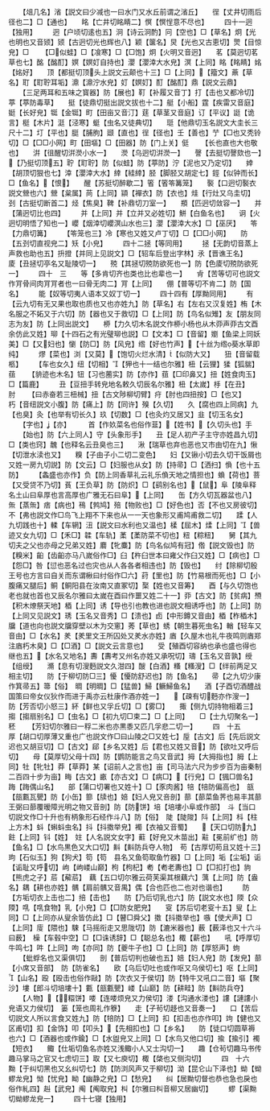 <!-- { "loadSidebar": true } -->
　　【俎几名】渻【説文曰少减也一曰水门又水丘前谓之渻丘】　　徎【丈井切雨后径也二】□【通也】　　眳【亡井切眳睛二】慏【慏悜意不尽也】
　　四十一迥【独用】
　　迥【户顷切逺也五】泂【诗云泂酌】冋【空也】□【草名】炯【光也明也又音颎】颎【古迥切光也辉也八】颖【箧名】炅【光也又古恵切】煛【目惊皃】□
　　【□似蛙】□【飡寒】□【□饱】炯【火明又音迥】　　茗【莫迥切茗草也七】酩【酩酊】嫇【嫇奵自持也】瀴【瀴涬大水皃】溟【上同】眳【眳睛】姳【姳好】　　顶【都挺切顶头上説文云颠也十三】□【上同】【籀文】薡【草名】耵【耵聍耳垢】濎【濎泞水皃】奵【嫇奵】酊【酩酊】鼎【説文云鼎】
　　【三足两耳和五味之寳器】防【展也】靪【补履又音丁】打【击也又都冷切】葶【葶防毒草】　　挺【徒鼎切挺出説文拔也十二】艇【小船】霆【疾雷又音庭】娗【长好皃】铤【金铤】町【田亩又音汀】莛【草茎又音庭】订【平议】誔【诡言】梃【木片】涏【泾寒】蜓【虫名又徒典切】　　珽【他鼎切玉名説文大圭长三尺十二】圢【平也】脡【脯胊】颋【直也】徎【径也】壬【善也】艼【□也又秃铃切】□【□□小网】町【田塸】□【田器】防【门上关】侹
　　【长也直也大也敬也】　　洴【徂醒切洴濙小水一】　　濙【乌迥切洴濙一】　　謦【去挺切謦欬也一】　　【乃挺切顶五】聍【耵聍】防【似蛙】防【葶防】泞【泥也又乃定切】　　婞【胡顶切狠也七】涬【瀴涬大水】緈【絓緈】胫【脚胫又胡定七】鋞【似钟而长】□【鱼名】【恨】　　醒【苏挺切醉歇二】箵【箵笭篝笼】　　褧【口迥切褧衣説文檾也六】檾【枲属】苘【上同】顈【襌衣】防【衣也】烓【行灶又乌圭切】　　刭【古挺切断首二】烃【焦臭】鞞【补鼎切刀室一】　　頩【匹迥切敛容一】　　并【蒲迥切比也四】
　　并【上同】并【立并又必姓切】鮩【白鱼名也】　　诇【火迥切明悟了知也一】巊【烟涬切巊溟山水也三】瀴【瀴涬大水】□【巫厌】　　笭【力鼎切篝】
　　【笭笼也三】冷【寒也又姓又卢丁切】□【□□小网】　　防【五刭切直视皃二】矨【小皃】
　　四十二拯【等同用】
　　拯【无韵切音蒸上声救也助也五】抍撜【并同上见説文】□【轺车后登出字林】氶【晋谯王名】　　庱【丑拯切亭名又耻陵切一】　　殑【其拯切殑防欲死也一】防【色庱切殑防欲死一】
　　四十　三　　等【多肯切齐也类也比也辈也一】　　肻【苦等切可也説文作肎骨间肉肎肎者也一曰骨无肉二】肎【上同】　　倗【普等切不肯二】防【国名】
　　能【奴等切夷人语本又奴丁切一】
　　四十四有【厚黝同用】
　　有【云九切有无又果也取也质也又也亦姓九】防【草名】右【左右又汉复姓】栯【木名服之不妬又于六切】防【器也又于救切】□【上同】防【鸟名似雉】友【朋友同志为友】防【上同出説文】　　桺【力久切木名説文作桺小杨也从木丣声丣古文酉余仿此又姓】珋【十四石之有光璧珋也説】□【文本】□【音留】嬼【鱼梁上同妖美】□【又妇也】懰【防□】防【风皃】绺【好也竹声】【十丝为绺葵水草即纯】
　　熮【菜也】浏【又莫】【饱切火烂水清】【似防大又】　　狃【音留载柩】
　　【车也女久】纽【切相】【狎也十一结也尔雅】杻【云狸】猱【狐貒】莥
　　【貈迹也木名】钮【习也蔨实】防【亦作】莥【□印鼻又】扭【姓食肉玉】□【篇鹿】
　　丑【豆扭手转皃地名敕久切辰名尔雅】杻【太嵗】杽【在丑】　　肘
　　【曰赤奋若三杻械】扭【古文陟柳切臂】疛【肘也四扭按】□【也又】　　朽【音纽説文小腹】防【痛上】防【同许】殠【久切】　　久【腐也四上同病】九【也臭】灸【也举有切长久】玖【切数】□【也灸灼又居又】韭【切玉名女】
　　【字也】【亦】　　　首【作奺菜名也俗作韮】【姓书】【久切头也】手
　　【始也】防【六上同人】守【头象形手】　　丑【足人初产子主守亦姓昌九切】□【类也窍】魗【也释名云丑臭也三】　　湫【瑞草也弃也恶也又市由切在九】愀【切泄水渎也又】　　糗【子由子小二切二变色】　　妇【又锹小切去久切干饭屑也又姓一房九切説】防【文云】□【妇服也从女】防【持帚】□【洒扫】偩【也十五防】
　　【螽盛也亦作】负【防上同香草礼云礼乐偩天地之情担也】蝜【荷也】菩【又受贷不乃切】萯【王负草】防【防炽】□【鹞别名也】【鼠】阜【陵阜释名土山曰阜厚也言高厚也广雅无石曰阜】【上同】　　缶【方久切瓦器盆也八】缹【蒸缹】痞【病也】鴀【鹁鸠】殕【物败也】□【好色也】否【不也又房彼切】不【弗也説文作□鸟飞上翔不下来也从一一天也象形又甫鸠甫救二切】　　蹂【人九切践也十】輮【车辋】沑【説文曰水利也又温也】楺【屈木】煣【上同】【兽迹又女九切】□【禾□】韖【车轨】葇【葇防菜不切也】粈【粽粈】　　舅【其九切夫之父也亦母之兄弟又姓】麔【牝麋】防【鸟名似鸠有冠】倃【説文毁也】防【糗米】齨【齿齨亦马八嵗俗作□】臼【杵臼世本曰雍父作臼又姓】□【病也】□【怨□】咎【愆也恶名过也灾也从人各各者相违也】防【毁也】　　纣【除柳切殷王号也方言曰自关而东谓楸曰纣俗作□六】荮【里也】防【竹易根而死也】□【小腹痛又腿后】鲖【鲖阳县在汝南又直冢切】棸【姓也又音筹】　　酉【与久切饱也老也就也首也又辰名尔雅曰太嵗在酉曰作噩又姓二十一】丣【古文】防【贫病】槱【积木燎祭天地】梄【上同】诱【导也引也教也进也説文相诱呼也】防【上同】防【上同又见説文】琇【玉名又音秀】□【溃也】卣【中形鐏又音由】梄【柞梄木】牖【道也向也説文牖穿壁以木为交窻】莠【草也】蜏【朝生暮死虫名】輶【轻车又音由】□【水名】羑【羑里文王所囚处又羑水亦姓】庮【久屋木也礼牛夜鸣则庮郑注庮朽木臭】□【□酒】□【説文云言意也】　　受【殖酉切容纳也承也盛也得也继也五】【水名又地名】夀【夀考又州名亦姓又承呪切】璹【玉名又音孰】绶【组绶】　　滫【息有切溲麪説文久泔四】醙【白酒】糔【糔溲】□【绊前两足又相主切】　　防【于柳切防□三】懮【懮防舒迟也】防【鱼名】　　帚【之九切少康作箕帚五】箒【俗】　晭【明晭】□【猛兽】鯞【鳜鯞鱼名】　　酒【子酉切酒醴战国策曰帝女仪狄作而进于禹亦云杜康作酒亦姓一】　　【疎有切麪亦作溲一】　　防【芳否切小怒三】紑【鲜也又孚丘切】□【雾□】　　掫【侧九切持物相着三】搊【搊扇别名】□【虫名】□【初九切□束二】□【上同】　　□【士九切聚名一】　　秠
　　【芳妇切尔雅曰一稃二米也亦黒黍又匹几孚悲二切一】
　　四　十五　　厚【胡口切厚薄又重也广也説文作□曰山陵之□又姓七】垕【古文】后【先后説文迟也又胡豆切】□【古文】郈【乡名又姓】后【君也又姓又音】防【欲吐又呼后切】　　母【莫厚切父母十四】防【鹦防能言之鸟又音武】拇【大拇指也】胟【上同】牡【牝牡】莽【草莽】某【诏前人之言也】亩【司马法六尺为步步百为亩秦制二百四十步为亩】畮【古文】畞【亦古文】□【病□】【行皃】□【猦□兽名】踇【踇偶山名】　　部【蒲口切署也又姓十】□【豕肉酱】犃【犃防偏高也】　瓿【瓿甊瓦甖】防【小缶】篰【牍也】婄【妇人皃又咅剖】蔀【蔀菜鱼荠也易丰其蔀王弼曰蔀覆暧障光明之物又音剖】防【防饼】培【培塿小阜或作部】　斗【当口切説文作□十升也有柄象形石经作斗八】防【俗】　陡【陡陖】阧【上同】枓【柱上方木】蚪【蝌蚪虫名】抖【抖擞举皃】襡【衣袖又音蜀】　　【天口切防九】飳【上同】钭【姓】　妵【人名説文女字】蘣【好皃又木苗出】黈【冕前纩也】防【鱼名】□【水鸟黒色又大口切】斢【斢防兵夺人物】　苟【古厚切苟且又姓十三】　玽【石似玉】狗【狗犬】笱【笱　县名又鱼笱取鱼竹器】□【上同】垢【尘垢】诟【诟耻又呼切】岣【岣嵝山巅】枸【枸杞】耇【耇老夀也】□【□扣打也】豿【熊虎之子】茩【薢茩】　藕【五口切尔雅云荷芙渠其根藕六】蕅【上同】防【盎名】耦【耕也亦姓】髃【肩前髃又音禺】偶【合也匹也二也对也谐也】
　　防【方垢切衣上击也二】掊【击也】　　防【乃后切乳也六】防【説文水也】陾【众陾】啂【啂食物】乳【小皃】□【□防女肥皃】　　叜【苏后切老叜十五】叟【上同】□【上同亦从叟余皆仿此】□【瞽□舜父】擞【抖擞举也】嗾【使犬声】□【上同】廀【隈也】駷【马摇衔走又思陇切】防【漉米器也】薮【薮泽也又十六斗曰薮】　橾【车毂中空】□【□诛诱辞】□【聪总名也】棷【薪也】　　吼【呼厚切牛鸣七】吽【上同】呴【亦同】防【夔牛子也】□【上同】防【厚怒声】蚼
　　【蚍蜉名也又渠俱切】　　剖【普后切判也破也五】婄【妇人皃】防【发皃】蔀【小席又音部】　防【防雀名】　　欧【乌后切吐也或作呕又乌侯切七】呕【上同】【山名】殴【殴击也俗作敺】防【次衣又于侯切】防【特牛又吼口二音】塸【聚沙】塿【郎斗切培塿十】甊【瓿甊甖】嵝【山巅】防【耕畦】防【斢防兵夺】
　　【人物】【糫饼】喽【连喽烦皃又力侯切】溇【沟通水溇也】謱【謰謱小皃语又力侯切】　篓【笼也周礼作簝】　　走【子茍切趍也又音奏一】　　口【苦后切説文人所以言食又姓九】防【犃防】□【上同】扣【扣击也亦作叩】竘【健也又区甫切】扣【金饰】叩【叩头】【先相扣也】□【乡名】　　防【徒口切圆草褥也六】□【酒器也或作鍮】□【水盥皃又上同】□【水鸟又他口切】揄【揄引】襡【短衣】　　鲰【仕垢切鱼名亦姓又浅鲰小人又士沟切一】　　趣【仓茍切趣马书传趣马掌马之官又七虑切三】取【又七庾切】棷【棨也又侧沟切】
　　四　十六　　黝【于纠切黑也又幺纠切七】防【防浏风声又于柳切】泑【昆仑山下泽也】蚴【蚴蟉龙皃】怮【忧皃】眑【幽静之皃】□【愁皃】　　纠【居黝切督也恭也急也戾也俗作糺四】赳【武皃】阄【阄取皃】朻【尔雅曰朻音柳又居幽切】
　　蟉【渠黝切蚴蟉龙皃一】
　　四十七寝【独用】
